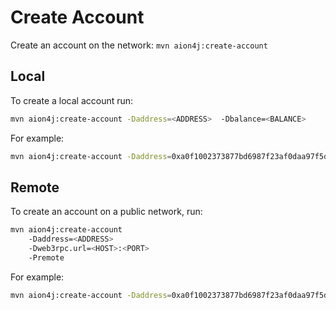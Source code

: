 # Create Account

Create an account on the network: `mvn aion4j:create-account`

## Local

To create a local account run:

```bash
mvn aion4j:create-account -Daddress=<ADDRESS>  -Dbalance=<BALANCE>
```

For example:

```bash
mvn aion4j:create-account -Daddress=0xa0f1002373877bd6987f23af0daa97f5d886d591cf308408cb396eda44f3456e  -Dbalance=3141
```

## Remote

To create an account on a public network, run:

```bash
mvn aion4j:create-account
    -Daddress=<ADDRESS>
    -Dweb3rpc.url=<HOST>:<PORT>
    -Premote
```

For example:

```bash
mvn aion4j:create-account -Daddress=0xa0f1002373877bd6987f23af0daa97f5d886d591cf308408cb396eda44f3456e -Dweb3rpc.url=https://aion.api.nodesmith.io/v1/avmtestnet/jsonrpc?apiKey=ab40c8f567874400a69c1e80a1399350 -Premote
```